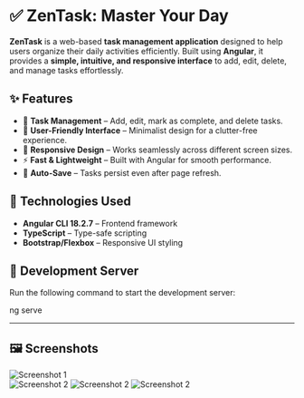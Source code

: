# ✅ ZenTask: Master Your Day  

**ZenTask** is a web-based **task management application** designed to help users organize their daily activities efficiently. Built using **Angular**, it provides a **simple, intuitive, and responsive interface** to add, edit, delete, and manage tasks effortlessly.  

## ✨ Features  
- 📝 **Task Management** – Add, edit, mark as complete, and delete tasks.  
- 🎨 **User-Friendly Interface** – Minimalist design for a clutter-free experience.  
- 📱 **Responsive Design** – Works seamlessly across different screen sizes.  
- ⚡ **Fast & Lightweight** – Built with Angular for smooth performance.  
- 🔄 **Auto-Save** – Tasks persist even after page refresh.  

## 🔧 Technologies Used  
- **Angular CLI 18.2.7** – Frontend framework  
- **TypeScript** – Type-safe scripting  
- **Bootstrap/Flexbox** – Responsive UI styling  

## 🚀 Development Server  
Run the following command to start the development server:  

ng serve

---

## 🖼️ Screenshots 
![Screenshot 1](images/Image1.png)  
![Screenshot 2](images/Image3.png) 
![Screenshot 2](images/Image4.png) 
![Screenshot 2](images/Image5.png) 

